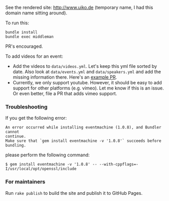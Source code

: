 See the rendered site: http://www.uiko.de (temporary name, I had this domain name sitting around).

To run this:

    bundle install
    bundle exec middleman

PR's encouraged.

To add videos for an event:

- Add the videos to `data/videos.yml`. Let's keep this yml file sorted by date. Also look at `data/events.yml` and `data/speakers.yml` and add the missing information there. Here's an [example PR](https://github.com/chriseidhof/ios-videos/pull/12).
- Currently, we only support youtube. However, it should be easy to add support for other platforms (e.g. vimeo). Let me know if this is an issue. Or even better, file a PR that adds vimeo support.

### Troubleshooting

If you get the following error:

    An error occurred while installing eventmachine (1.0.8), and Bundler cannot
    continue.
    Make sure that `gem install eventmachine -v '1.0.8'` succeeds before bundling.

please perform the following command:

    $ gem install eventmachine -v '1.0.8' -- --with-cppflags=-I/usr/local/opt/openssl/include

### For maintainers

Run `rake publish` to build the site and publish it to GitHub Pages.
